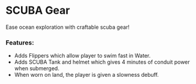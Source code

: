 # SCUBA Gear <!--$headerTitle--><!--$pmc:delete-->

Ease ocean exploration with craftable scuba gear!<!--$pmc:headerSize-->

### Features:
- Adds Flippers which allow player to swim fast in Water.
- Adds SCUBA Tank and helmet which gives 4 minutes of conduit power when submerged.
- When worn on land, the player is given a slowness debuff.
